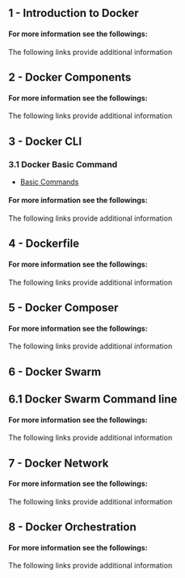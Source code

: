 ## 1 - Introduction to Docker

#### For more information see the followings: 
The following links provide additional information 

## 2 - Docker Components

#### For more information see the followings: 
The following links provide additional information 

## 3 - Docker CLI
### 3.1 Docker Basic Command

* [Basic Commands](https://docs.docker.com/engine/reference/commandline/docker/)

#### For more information see the followings: 
The following links provide additional information 

## 4 - Dockerfile

#### For more information see the followings: 
The following links provide additional information 

## 5 - Docker Composer

#### For more information see the followings: 
The following links provide additional information 

## 6 - Docker Swarm

## 6.1 Docker Swarm Command line



#### For more information see the followings: 
The following links provide additional information 

## 7 - Docker Network

#### For more information see the followings: 
The following links provide additional information 

## 8 - Docker Orchestration

#### For more information see the followings: 
The following links provide additional information 

